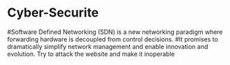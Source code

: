 # Cyber-Securite
#Software Defined Networking (SDN) is a new networking paradigm where forwarding hardware is decoupled from control decisions.
#It promises to dramatically simplify network management and enable innovation and evolution. 
Try to attack the website and make it inoperable
